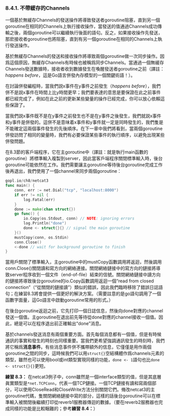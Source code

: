 ### 8.4.1. 不帶緩存的Channels

一個基於無緩存Channels的發送操作將導致發送者goroutine阻塞，直到另一個goroutine在相同的Channels上執行接收操作，當發送的值通過Channels成功傳輸之後，兩個goroutine可以繼續執行後面的語句。反之，如果接收操作先發送，那麽接收者goroutine也將阻塞，直到有另一個goroutine在相同的Channels上執行發送操作。

基於無緩存Channels的發送和接收操作將導致兩個goroutine做一次同步操作。因爲這個原因，無緩存Channels有時候也被稱爲同步Channels。當通過一個無緩存Channels發送數據時，接收者收到數據發生在喚醒發送者goroutine之前（譯註：*happens before*，這是Go語言併發內存模型的一個關鍵術語！）。

在討論併發編程時，當我們説x事件在y事件之前發生（*happens before*），我們併不是説x事件在時間上比y時間更早；我們要表達的意思是要保證在此之前事件都已經完成了，例如在此之前的更新某些變量的操作已經完成，你可以放心依賴這些保證了。

當我們説x事件旣不是在y事件之前發生也不是在y事件之後發生，我們就説x事件和y事件是併發的。這併不是意味着x事件和y事件就一定是同時發生的，我們隻是不能確定這兩個事件發生的先後順序。在下一章中我們將看到，當兩個goroutine併發訪問了相同的變量時，我們有必要保證某些事件的執行順序，以避免出現某些併發問題。

在8.3節的客戶端程序，它在主goroutine中（譯註：就是執行main函數的goroutine）將標準輸入複製到server，因此當客戶端程序關閉標準輸入時，後台goroutine可能依然在工作。我們需要讓主goroutine等待後台goroutine完成工作後再退出，我們使用了一個channel來同步兩個goroutine：

```Go
gopl.io/ch8/netcat3
func main() {
	conn, err := net.Dial("tcp", "localhost:8000")
	if err != nil {
		log.Fatal(err)
	}
	done := make(chan struct{})
	go func() {
		io.Copy(os.Stdout, conn) // NOTE: ignoring errors
		log.Println("done")
		done <- struct{}{} // signal the main goroutine
	}()
	mustCopy(conn, os.Stdin)
	conn.Close()
	<-done // wait for background goroutine to finish
}
```

當用戶關閉了標準輸入，主goroutine中的mustCopy函數調用將返迴，然後調用conn.Close()關閉讀和寫方向的網絡連接。關閉網絡鏈接中的寫方向的鏈接將導致server程序收到一個文件（end-of-ﬁle）結束的信號。關閉網絡鏈接中讀方向的鏈接將導致後台goroutine的io.Copy函數調用返迴一個“read from closed connection”（“從關閉的鏈接讀”）類似的錯誤，因此我們臨時移除了錯誤日誌語句；在練習8.3將會提供一個更好的解決方案。（需要註意的是go語句調用了一個函數字面量，這Go語言中啟動goroutine常用的形式。）

在後台goroutine返迴之前，它先打印一個日誌信息，然後向done對應的channel發送一個值。主goroutine在退出前先等待從done對應的channel接收一個值。因此，總是可以在程序退出前正確輸出“done”消息。

基於channels發送消息有兩個重要方面。首先每個消息都有一個值，但是有時候通訊的事實和發生的時刻也同樣重要。當我們更希望強調通訊發生的時刻時，我們將它稱爲**消息事件**。有些消息事件併不攜帶額外的信息，它僅僅是用作兩個goroutine之間的同步，這時候我們可以用`struct{}`空結構體作爲channels元素的類型，雖然也可以使用bool或int類型實現同樣的功能，`done <- 1`語句也比`done <- struct{}{}`更短。

**練習 8.3：** 在netcat3例子中，conn雖然是一個interface類型的值，但是其底層眞實類型是`*net.TCPConn`，代表一個TCP鏈接。一個TCP鏈接有讀和寫兩個部分，可以使用CloseRead和CloseWrite方法分别關閉它們。脩改netcat3的主goroutine代碼，隻關閉網絡鏈接中寫的部分，這樣的話後台goroutine可以在標準輸入被關閉後繼續打印從reverb1服務器傳迴的數據。（要在reverb2服務器也完成同樣的功能是比較睏難的；參考**練習 8.4：**）

